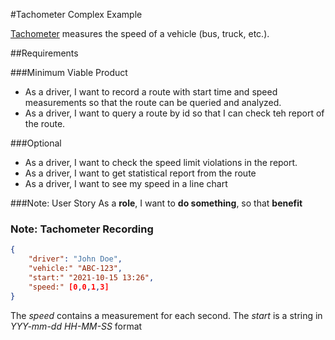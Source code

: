 #Tachometer Complex Example

[Tachometer](https://en.wikipedia.org/wiki/Tachometer) measures the speed of a vehicle 
(bus, truck, etc.).

##Requirements

###Minimum Viable Product

- As a driver, I want to record a route with 
start time and speed measurements so that the route can be queried and analyzed.
 - As a driver, I want to query a route by id so that I can check teh report of the route.

###Optional 

- As a driver, I want to check the speed limit violations in the report.
- As a driver, I want to get statistical report from the route
- As a driver, I want to see my speed in a line chart

###Note: User Story 
As a __role__, I want to __do something__, so that __benefit__

### Note: Tachometer Recording

~~~json
{
    "driver": "John Doe",
    "vehicle:" "ABC-123",
    "start:" "2021-10-15 13:26",
    "speed:" [0,0,1,3]
}
~~~
The _speed_ contains a measurement for each second.
The _start_ is a string in _YYY-mm-dd HH-MM-SS_ format